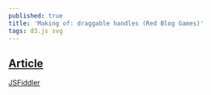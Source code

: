 ```yaml
---
published: true
title: 'Making of: draggable handles (Red Blog Games)'
tags: d3.js svg
---
```

## [Article](https://www.redblobgames.com/articles/curved-paths/making-of.html)

[JSFiddler](http://jsfiddle.net/javajosh/6f1ec2vq/)
